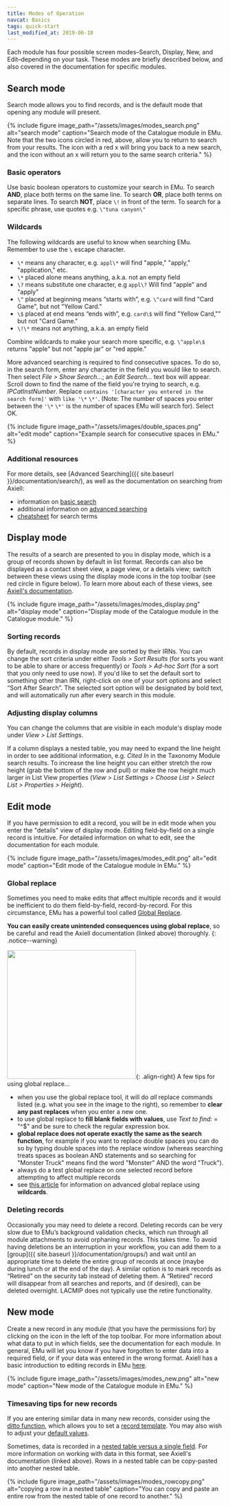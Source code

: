 ```yaml
---
title: Modes of Operation
navcat: Basics
tags: quick-start
last_modified_at: 2019-06-18
---
```

Each module has four possible screen modes–Search, Display, New, and Edit–depending on your task. These modes are briefly described below, and also covered in the documentation for specific modules.

## Search mode

Search mode allows you to find records, and is the default mode that opening any module will present.

{% include figure image_path="/assets/images/modes_search.png" alt="search mode" caption="Search mode of the Catalogue module in EMu. Note that the two icons circled in red, above, allow you to return to search from your results. The icon with a red x will bring you back to a new search, and the icon without an x will return you to the same search criteria." %}

### Basic operators

Use basic boolean operators to customize your search in EMu. To search **AND**, place both terms on the same line. To search **OR**, place both terms on separate lines. To search **NOT**, place `\!` in front of the term. To search for a specific phrase, use quotes e.g. `\"tuna canyon\"`

### Wildcards

The following wildcards are useful to know when searching EMu. Remember to use the `\` escape character.
- `\*` means any character, e.g. `appl\*` will find "apple," "apply," "application," etc.
- `\*` placed alone means anything, a.k.a. not an empty field
- `\?` means substitute one character, e.g `appl\?` Will find "apple" and "apply"
- `\^` placed at beginning means “starts with”, e.g. `\^card` will find "Card Game", but not "Yellow Card."
- `\$` placed at end means “ends with”, e.g. `card\$` will find "Yellow Card,"" but not "Card Game."
- `\!\*` means not anything, a.k.a. an empty field

Combine wildcards to make your search more specific, e.g. `\^apple\$` returns "apple" but not "apple jar" or "red apple."

More advanced searching is required to find consecutive spaces. To do so, in the search form, enter any character in the field you would like to search. Then select *File > Show Search...*; an *Edit Search...* text box will appear. Scroll down to find the name of the field you're trying to search, e.g. *IPCatInstNumber*. Replace `contains '[character you entered in the search form]'` with `like '\*`  `\*'`. (Note: The number of spaces you enter between the `'\*`  `\*'` is the number of spaces EMu will search for). Select OK.

{% include figure image_path="/assets/images/double_spaces.png" alt="edit mode" caption="Example search for consecutive spaces in EMu." %}

### Additional resources

For more details, see [Advanced Searching]({{ site.baseurl }}/documentation/search/), as well as the documentation on searching from Axiell:
- information on [basic search](http://help.emu.axiell.com/latest/en/Topics/Common/How%20to%20search.htm)
- additional information on [advanced searching](http://help.emu.axiell.com/latest/en/Topics/Common/Search%20-%20section.htm)
- [cheatsheet](http://help.emu.axiell.com/latest/en/Resources/Downloads/Unicode/EMu_Unicode_Cheatsheet_IE_20170602.pdf) for search terms

## Display mode

The results of a search are presented to you in display mode, which is a group of records shown by default in list format. Records can also be displayed as a contact sheet view, a page view, or a details view; switch between these views using the display mode icons in the top toolbar (see red circle in figure below). To learn more about each of these views, see [Axiell's documentation](http://help.emu.axiell.com/latest/en/Topics/Common/Displaying%20records.htm).

{% include figure image_path="/assets/images/modes_display.png" alt="display mode" caption="Display mode of the Catalogue module in the Catalogue module." %}

### Sorting records

By default, records in display mode are sorted by their IRNs. You can change the sort criteria under either  *Tools > Sort Results* (for sorts you want to be able to share or access frequently) or *Tools > Ad-hoc Sort* (for a sort that you only need to use now). If you'd like to set the default sort to something other than IRN, right-click on one of your sort options and select “Sort After Search”. The selected sort option will be designated by bold text, and will automatically run after every search in this module.

### Adjusting display columns

You can change the columns that are visible in each module's display mode under *View > List Settings*.

If a column displays a nested table, you may need to expand the line height in order to see additional information, e.g. *Cited In* in the Taxonomy Module search results. To increase the line height you can either stretch the row height (grab the bottom of the row and pull) or make the row height much larger in List View properties (*View > List Settings > Choose List > Select List > Properties > Height*).

## Edit mode

If you have permission to edit a record, you will be in edit mode when you enter the "details" view of display mode. Editing field-by-field on a single record is intuitive. For detailed information on what to edit, see the documentation for each module.

{% include figure image_path="/assets/images/modes_edit.png" alt="edit mode" caption="Edit mode of the Catalogue module in EMu." %}

### Global replace

Sometimes you need to make edits that affect multiple records and it would be inefficient to do them field-by-field, record-by-record. For this circumstance, EMu has a powerful tool called [Global Replace](http://help.emu.axiell.com/latest/en/Topics/Common/Global%20Replace.htm).

**You can easily create unintended consequences using global replace**, so be careful and read the Axiell documentation (linked above) thoroughly.
{: .notice--warning}

<img src="{{ site.baseurl }}/assets/images/modes_replace.png" alt="" width="300"/>{: .align-right}
A few tips for using global replace...
- when you use the global replace tool, it will do *all* replace commands listed (e.g. what you see in the image to the right), so remember to **clear any past replaces** when you enter a new one.
- to use global replace to **fill blank fields with values**, use *Text to find:* = "^$" and be sure to check the regular expression box.
- **global replace does not operate exactly the same as the search function**, for example if you want to replace double spaces you can do so by typing double spaces into the replace window (whereas searching treats spaces as boolean AND statements and so searching for "Monster Truck" means find the word "Monster" AND the word "Truck").
- always do a test global replace on one selected record before attempting to affect multiple records
- see [this article](http://help.emu.axiell.com/latest/en/Topics/Common/Wildcards%20in%20a%20Global%20Replace.htm) for information on advanced global replace using **wildcards**.

### Deleting records

Occasionally you may need to delete a record. Deleting records can be very slow due to EMu’s background validation checks, which run through all module attachments to avoid orphaning records. This takes time. To avoid having deletions be an interruption in your workflow, you can add them to a [group]({{ site.baseurl }}/documentation/groups/) and wait until an appropriate time to delete the entire group of records at once (maybe during lunch or at the end of the day). A similar option is to mark records as “Retired” on the security tab instead of deleting them. A “Retired” record will disappear from all searches and reports, and (if desired), can be deleted overnight. LACMIP does not typically use the retire functionality.

## New mode

Create a new record in any module (that you have the permissions for) by clicking on the icon in the left of the top toolbar. For more information about what data to put in which fields, see the documentation for each module. In general, EMu will let you know if you have forgotten to enter data into a required field, or if your data was entered in the wrong format. Axiell has a basic introduction to editing records in EMu [here](http://help.emu.axiell.com/latest/en/Topics/Common/Working%20with%20records.htm).

{% include figure image_path="/assets/images/modes_new.png" alt="new mode" caption="New mode of the Catalogue module in EMu." %}

### Timesaving tips for new records

If you are entering similar data in many new records, consider using the [ditto function](http://help.emu.axiell.com/latest/en/Topics/Common/The%20Ditto%20utility.htm?Highlight=ditto), which allows you to set a [record template](http://help.emu.axiell.com/latest/en/Topics/Common/Record%20Templates.htm). You may also wish to adjust your [default values](http://help.emu.axiell.com/latest/en/Topics/Common/Default%20values.htm?Highlight=default%20values).

Sometimes, data is recorded in a [nested table versus a single field](http://help.emu.axiell.com/latest/en/Topics/Common/Tables.htm). For more information on working with data in this format, see Axiell's documentation (linked above). Rows in a nested table can be copy-pasted into another nested table.

{% include figure image_path="/assets/images/modes_rowcopy.png" alt="copying a row in a nested table" caption="You can copy and paste an entire row from the nested table of one record to another." %}
